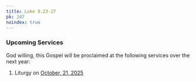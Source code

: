 ```yaml
---
title: Luke 9.23-27
pk: 247
noindex: true
---
```


### Upcoming Services

God willing, this Gospel will be proclaimed at the following services over the next year:


1. Liturgy on [October, 21, 2025](https://orthocal.info/readings/gregorian/2025/10/21/)
